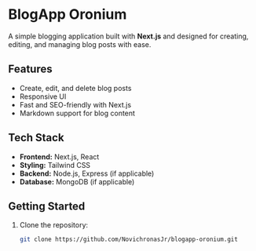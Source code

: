 # BlogApp Oronium

A simple blogging application built with **Next.js** and designed for creating, editing, and managing blog posts with ease.

## Features
- Create, edit, and delete blog posts
- Responsive UI
- Fast and SEO-friendly with Next.js
- Markdown support for blog content

## Tech Stack
- **Frontend:** Next.js, React
- **Styling:** Tailwind CSS
- **Backend:** Node.js, Express (if applicable)
- **Database:** MongoDB (if applicable)

## Getting Started
1. Clone the repository:
   ```bash
   git clone https://github.com/NovichronasJr/blogapp-oronium.git

